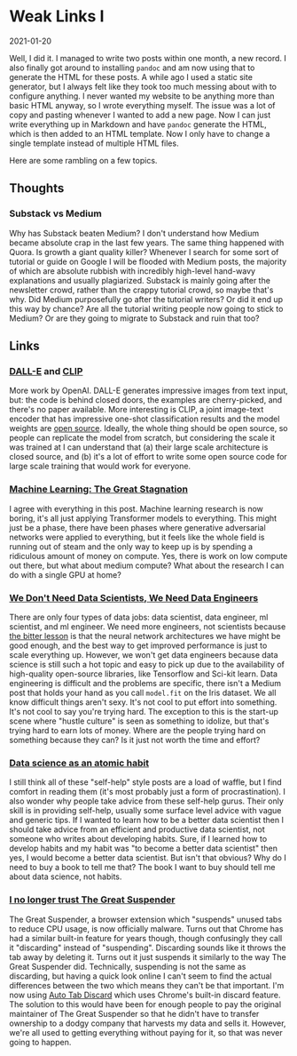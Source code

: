 # Weak Links I

<span class="date">2021-01-20</span>

Well, I did it. I managed to write two posts within one month, a new record. I also finally got around to installing `pandoc` and am now using that to generate the HTML for these posts. A while ago I used a static site generator, but I always felt like they took too much messing about with to configure anything. I never wanted my website to be anything more than basic HTML anyway, so I wrote everything myself. The issue was a lot of copy and pasting whenever I wanted to add a new page. Now I can just write everything up in Markdown and have `pandoc` generate the HTML, which is then added to an HTML template. Now I only have to change a single template instead of multiple HTML files.

Here are some rambling on a few topics.

## Thoughts

### Substack vs Medium

Why has Substack beaten Medium? I don't understand how Medium became absolute crap in the last few years. The same thing happened with Quora. Is growth a giant quality killer? Whenever I search for some sort of tutorial or guide on Google I will be flooded with Medium posts, the majority of which are absolute rubbish with incredibly high-level hand-wavy explanations and usually plagiarized. Substack is mainly going after the newsletter crowd, rather than the crappy tutorial crowd, so maybe that's why. Did Medium purposefully go after the tutorial writers? Or did it end up this way by chance? Are all the tutorial writing people now going to stick to Medium? Or are they going to migrate to Substack and ruin that too?

## Links

### [DALL-E](https://openai.com/blog/dall-e/) and [CLIP](https://openai.com/blog/clip/)

More work by OpenAI. DALL-E generates impressive images from text input, but: the code is behind closed doors, the examples are cherry-picked, and there's no paper available. More interesting is CLIP, a joint image-text encoder that has impressive one-shot classification results and the model weights are [open source](https://github.com/openai/CLIP). Ideally, the whole thing should be open source, so people can replicate the model from scratch, but considering the scale it was trained at I can understand that (a) their large scale architecture is closed source, and (b) it's a lot of effort to write some open source code for large scale training that would work for everyone.

### [Machine Learning: The Great Stagnation](https://marksaroufim.medium.com/machine-learning-the-great-stagnation-3a0f044e17e0)

I agree with everything in this post. Machine learning research is now boring, it's all just applying Transformer models to everything. This might just be a phase, there have been phases where generative adversarial networks were applied to everything, but it feels like the whole field is running out of steam and the only way to keep up is by spending a ridiculous amount of money on compute. Yes, there is work on low compute out there, but what about medium compute? What about the research I can do with a single GPU at home?

### [We Don't Need Data Scientists, We Need Data Engineers](https://www.mihaileric.com/posts/we-need-data-engineers-not-data-scientists/)

There are only four types of data jobs: data scientist, data engineer, ml scientist, and ml engineer. We need more engineers, not scientists because [the bitter lesson](http://www.incompleteideas.net/IncIdeas/BitterLesson.html) is that the neural network architectures we have might be good enough, and the best way to get improved performance is just to scale everything up. However, we won't get data engineers because data science is still such a hot topic and easy to pick up due to the availability of high-quality open-source libraries, like Tensorflow and Sci-kit learn. Data engineering is difficult and the problems are specific, there isn't a Medium post that holds your hand as you call `model.fit` on the Iris dataset. We all know difficult things aren't sexy. It's not cool to put effort into something. It's not cool to say you're trying hard. The exception to this is the start-up scene where "hustle culture" is seen as something to idolize, but that's trying hard to earn lots of money. Where are the people trying hard on something because they can? Is it just not worth the time and effort?

### [Data science as an atomic habit](https://malco.io/2021/01/04/data-science-as-an-atomic-habit/)

I still think all of these "self-help" style posts are a load of waffle, but I find comfort in reading them (it's most probably just a form of procrastination). I also wonder why people take advice from these self-help gurus. Their only skill is in providing self-help, usually some surface level advice with vague and generic tips. If I wanted to learn how to be a better data scientist then I should take advice from an efficient and productive data scientist, not someone who writes about developing habits. Sure, if I learned how to develop habits and my habit was "to become a better data scientist" then yes, I would become a better data scientist. But isn't that obvious? Why do I need to buy a book to tell me that? The book I want to buy should tell me about data science, not habits.

### [I no longer trust The Great Suspender](https://dafoster.net/articles/2021/01/20/i-no-longer-trust-the-great-suspender)

The Great Suspender, a browser extension which "suspends" unused tabs to reduce CPU usage, is now officially malware. Turns out that Chrome has had a similar built-in feature for years though, though confusingly they call it "discarding" instead of "suspending". Discarding sounds like it throws the tab away by deleting it. Turns out it just suspends it similarly to the way The Great Suspender did. Technically, suspending is not the same as discarding, but having a quick look online I can't seem to find the actual differences between the two which means they can't be that important. I'm now using [Auto Tab Discard](https://github.com/rNeomy/auto-tab-discard) which uses Chrome's built-in discard feature. The solution to this would have been for enough people to pay the original maintainer of The Great Suspender so that he didn't have to transfer ownership to a dodgy company that harvests my data and sells it. However, we're all used to getting everything without paying for it, so that was never going to happen.
